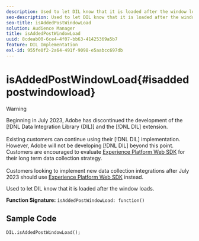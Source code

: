 ```yaml
---
description: Used to let DIL know that it is loaded after the window loads.
seo-description: Used to let DIL know that it is loaded after the window loads.
seo-title: isAddedPostWindowLoad
solution: Audience Manager
title: isAddedPostWindowLoad
uuid: 8cdeab00-6ce4-4f07-bb63-41425369a5b7
feature: DIL Implementation
exl-id: 955fe0f2-2a64-491f-9098-e5aabcc697db
---
```


# isAddedPostWindowLoad{#isaddedpostwindowload}

>[!WARNING]
>
>Beginning in July 2023, Adobe has discontinued the development of the [!DNL Data Integration Library (DIL)] and the [!DNL DIL] extension.
><br><br>
>Existing customers can continue using their [!DNL DIL] implementation. However, Adobe will not be developing [!DNL DIL] beyond this point. Customers are encouraged to evaluate [Experience Platform Web SDK](https://experienceleague.adobe.com/docs/experience-platform/edge/home.html?lang=en) for their long term data collection strategy.
><br><br>
>Customers looking to implement new data collection integrations after July 2023 should use [Experience Platform Web SDK](https://experienceleague.adobe.com/docs/experience-platform/edge/home.html?lang=en) instead.

Used to let DIL know that it is loaded after the window loads.

 **Function Signature:** `isAddedPostWindowLoad: function()`

<!--
r_dil_added_post_window_load.xml
-->

## Sample Code

```
DIL.isAddedPostWindowLoad();
```
